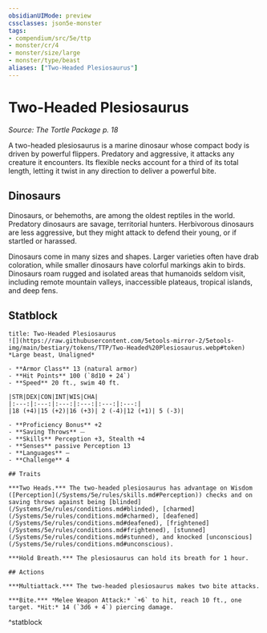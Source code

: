 ```yaml
---
obsidianUIMode: preview
cssclasses: json5e-monster
tags:
- compendium/src/5e/ttp
- monster/cr/4
- monster/size/large
- monster/type/beast
aliases: ["Two-Headed Plesiosaurus"]
---
```

# Two-Headed Plesiosaurus
*Source: The Tortle Package p. 18*  

A two-headed plesiosaurus is a marine dinosaur whose compact body is driven by powerful flippers. Predatory and aggressive, it attacks any creature it encounters. Its flexible necks account for a third of its total length, letting it twist in any direction to deliver a powerful bite.

## Dinosaurs

Dinosaurs, or behemoths, are among the oldest reptiles in the world. Predatory dinosaurs are savage, territorial hunters. Herbivorous dinosaurs are less aggressive, but they might attack to defend their young, or if startled or harassed.

Dinosaurs come in many sizes and shapes. Larger varieties often have drab coloration, while smaller dinosaurs have colorful markings akin to birds. Dinosaurs roam rugged and isolated areas that humanoids seldom visit, including remote mountain valleys, inaccessible plateaus, tropical islands, and deep fens.

## Statblock

```ad-statblock
title: Two-Headed Plesiosaurus
![](https://raw.githubusercontent.com/5etools-mirror-2/5etools-img/main/bestiary/tokens/TTP/Two-Headed%20Plesiosaurus.webp#token)
*Large beast, Unaligned*

- **Armor Class** 13 (natural armor)
- **Hit Points** 100 (`8d10 + 24`)
- **Speed** 20 ft., swim 40 ft.

|STR|DEX|CON|INT|WIS|CHA|
|:---:|:---:|:---:|:---:|:---:|:---:|
|18 (+4)|15 (+2)|16 (+3)| 2 (-4)|12 (+1)| 5 (-3)|

- **Proficiency Bonus** +2
- **Saving Throws** ⏤
- **Skills** Perception +3, Stealth +4
- **Senses** passive Perception 13
- **Languages** —
- **Challenge** 4

## Traits

***Two Heads.*** The two-headed plesiosaurus has advantage on Wisdom ([Perception](/Systems/5e/rules/skills.md#Perception)) checks and on saving throws against being [blinded](/Systems/5e/rules/conditions.md#blinded), [charmed](/Systems/5e/rules/conditions.md#charmed), [deafened](/Systems/5e/rules/conditions.md#deafened), [frightened](/Systems/5e/rules/conditions.md#frightened), [stunned](/Systems/5e/rules/conditions.md#stunned), and knocked [unconscious](/Systems/5e/rules/conditions.md#unconscious).

***Hold Breath.*** The plesiosaurus can hold its breath for 1 hour.

## Actions

***Multiattack.*** The two-headed plesiosaurus makes two bite attacks.

***Bite.*** *Melee Weapon Attack:* `+6` to hit, reach 10 ft., one target. *Hit:* 14 (`3d6 + 4`) piercing damage.
```
^statblock
